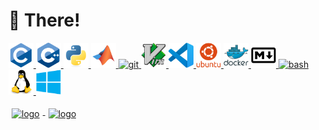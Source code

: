 # 👋 There!
<p>
<a href="https://www.cprogramming.com/" target="_blank"><img src="https://github.com/devicons/devicon/blob/master/icons/c/c-original.svg" alt="c" width="40" height="40"/> 
<a href="https://www.w3schools.com/cpp/"target="_blank"><img src="https://github.com/devicons/devicon/blob/master/icons/cplusplus/cplusplus-original.svg" alt="cplusplus" width="40" height="40"/> 
<a href="https://www.python.org" target="_blank"><img src="https://github.com/devicons/devicon/blob/master/icons/python/python-original.svg" alt="python" width="40" height="40"/>
<a href="https://ww2.mathworks.cn/products/matlab.html" target="_blank"><img src="https://github.com/devicons/devicon/blob/master/icons/matlab/matlab-original.svg" alt="matlab" width="40" height="40"/>
<a href="https://git-scm.com/" target="_blank"><img src="https://www.vectorlogo.zone/logos/git-scm/git-scm-icon.svg" alt="git" width="40" height="40"/>
<a href="https://www.vim.org/" target="_blank"> <img src="https://github.com/devicons/devicon/blob/master/icons/vim/vim-original.svg" alt="vim" width="40" height="40"/>
<a href="https://code.visualstudio.com/" target="_blank"><img src="https://github.com/devicons/devicon/blob/master/icons/vscode/vscode-original.svg" alt="vscode" width="40" height="40"/>
<a href="https://cn.ubuntu.com/" target="_blank"><img src="https://github.com/devicons/devicon/blob/master/icons/ubuntu/ubuntu-plain-wordmark.svg" alt="ubuntu" width="40" height="40"/>
<a href="https://www.docker.com/" target="_blank"><img src="https://github.com/devicons/devicon/blob/master/icons/docker/docker-original-wordmark.svg" alt="docker" width="40" height="40"/>
<a href="https://markdown.com.cn/" target="_blank"><img src="https://github.com/devicons/devicon/blob/master/icons/markdown/markdown-original.svg" alt="markdown" width="40" height="40"/>
<a href="https://www.gnu.org/software/bash/" target="_blank"><img src="https://www.vectorlogo.zone/logos/gnu_bash/gnu_bash-icon.svg" alt="bash" width="40" height="40"/>
<a href="https://www.linux.org/" target="_blank"><img src="https://github.com/devicons/devicon/blob/master/icons/linux/linux-original.svg" alt="linux" width="40" height="40"/>
<a href="https://www.microsoft.com/en-us/windows" target="_blank"><img src="https://github.com/devicons/devicon/blob/master/icons/windows8/windows8-original.svg" alt="windows" width="40" height="40"/>
 </p>
 
<p>
<img align="center" src="https://github-readme-stats.vercel.app/api?username=stormckey&count_private=true&hide=stars&icon_color=fff&bg_color=30,e96443,904e95&title_color=fff&text_color=fff" alt="logo" height="140" width="450" align="left" style="margin: 5px; margin-bottom: 0px;"    /> 
<img align="center" src="https://github-readme-stats.vercel.app/api/top-langs/?username=stormckey&hide=javascript,html,CSS&layout=compact&icon_color=fff&bg_color=30,e96443,904e95&title_color=fff&text_color=fff" alt="logo" height="140" width="450" align="right" style="margin: 5px; margin-bottom: 0px;"  />
</p>


